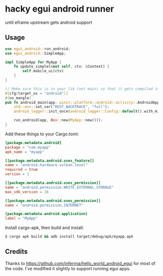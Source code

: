 
# hacky egui android runner

until eframe upstream gets android support

## Usage

```rust
use egui_android::run_android;
use egui_android::SimpleApp;

impl SimpleApp for MyApp {
    fn update_simple(&mut self, ctx: &Context) {
        self.mobile_ui(ctx)
    }
}

// Make sure this is in your lib (not main) so that it gets compiled into the dynamic lib for android to pick it up
#[cfg(target_os = "android")]
#[no_mangle]
pub fn android_main(app: winit::platform::android::activity::AndroidApp) {
    std::env::set_var("RUST_BACKTRACE", "full");
    android_logger::init_once(android_logger::Config::default().with_min_level(log::Level::Trace));

    run_android(app, Box::new(MyApp::new()));
}
```

Add these things to your Cargo.toml:

```toml
[package.metadata.android]
package = "com.myapp"
apk_name = "myapp"

[[package.metadata.android.uses_feature]]
name = "android.hardware.vulkan.level"
required = true
version = 1

[[package.metadata.android.uses_permission]]
name = "android.permission.WRITE_EXTERNAL_STORAGE"
max_sdk_version = 18

[[package.metadata.android.uses_permission]]
name = "android.permission.INTERNET"

[package.metadata.android.application]
label = "MyApp"
```

Install cargo-apk, then build and install:

```bash
$ cargo apk build && adb install target/debug/apk/myapp.apk
```

## Credits

Thanks to https://github.com/inferrna/hello_world_android_egui for most of the
code. I've modified it slightly to support running egui apps.
